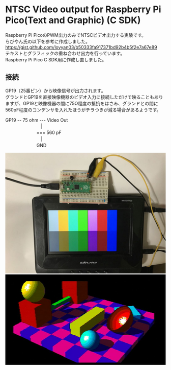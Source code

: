 # NTSC Video output for Raspberry Pi Pico(Text and Graphic) (C SDK)
Raspberry Pi PicoのPWM出力のみでNTSCビデオ出力する実験です。  
らびやん氏の以下を参考に作成しました。  
https://gist.github.com/lovyan03/b50333fa917371bd92b4b5f2e7a67e89  
テキストとグラフィックの重ね合わせ出力を行っています。  
Raspberry Pi Pico C SDK用に作成し直しました。  
## 接続
GP19（25番ピン）から映像信号が出力されます。  
グランドとGP19を直接映像機器のビデオ入力に接続しただけで映ることもありますが、GP19と映像機器の間に75Ω程度の抵抗をはさみ、グランドとの間に560pF程度のコンデンサを入れたほうがチラつきが減る場合があるようです。  
  
GP19 -- 75 ohm --- Video Out  
　　　　　　　　|  
　　　　　　　=== 560 pF  
　　　　　　　　|  
　　　　　　　GND  
  
![](picture1.jpg)  
![](raytrace.jpg)  
